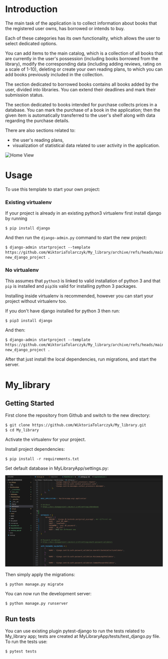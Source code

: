 
# Introduction

The main task of the application is to collect information about books that the registered user owns, has borrowed or intends to buy. 

Each of these categories has its own functionality, which allows the user to select dedicated options. 

You can add items to the main catalog, which is a collection of all books that are currently in the user's possession (including books borrowed from the library), modify the corresponding data (including adding reviews, rating on a scale of 1-10), deleting or create your own reading plans, to which you can add books previously included in the collection.

The section dedicated to borrowed books contains all books added by the user, divided into libraries. You can extend their deadlines and mark their submission status. 

The section dedicated to books intended for purchase collects prices in a database. You can mark the purchase of a book in the application; then the given item is automatically transferred to the user's shelf along with data regarding the purchase details. 

There are also sections related to:
-  the user's reading plans,
-  visualization of statistical data related to user activity in the application.


![Home View](working_app.gif?raw=true "Main View")


# Usage

To use this template to start your own project:

### Existing virtualenv

If your project is already in an existing python3 virtualenv first install django by running

    $ pip install django
    
And then run the `django-admin.py` command to start the new project:

    $ django-admin startproject --template https://github.com/WiktoriaTolarczyk/My_library/archive/refs/heads/main.zip new_django_project .
      
### No virtualenv

This assumes that `python3` is linked to valid installation of python 3 and that `pip` is installed and `pip3`is valid
for installing python 3 packages.

Installing inside virtualenv is recommended, however you can start your project without virtualenv too.

If you don't have django installed for python 3 then run:

    $ pip3 install django
    
And then:

    $ django-admin startproject --template https://github.com/WiktoriaTolarczyk/My_library/archive/refs/heads/main.zip new_django_project .
      
      
After that just install the local dependencies, run migrations, and start the server.


# My_library

## Getting Started

First clone the repository from Github and switch to the new directory:

    $ git clone https://github.com/WiktoriaTolarczyk/My_library.git
    $ cd My_library
    
Activate the virtualenv for your project.
    
Install project dependencies:

    $ pip install -r requirements.txt


Set default database in MyLibraryApp/settings.py:

![Default DB Settings](/__screenshots/db_settings?raw=true "Database settings")
    
    
Then simply apply the migrations:

    $ python manage.py migrate
    

You can now run the development server:

    $ python manage.py runserver

## Run tests

You can use existing plugin pytest-django to run the tests related to My_library app; tests are created at MyLibraryApp/tests/test_django.py file.
To run the tests use:

    $ pytest tests
